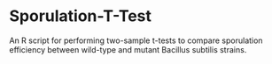 # Sporulation-T-Test
An R script for performing two-sample t-tests to compare sporulation efficiency between wild-type and mutant Bacillus subtilis strains.
